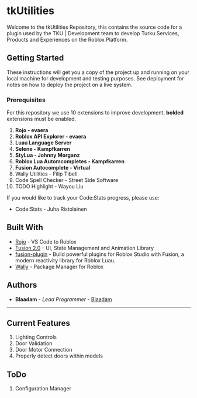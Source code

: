 # tkUtilities

Welcome to the tkUtilities Repository, this contains the source code for a plugin used by the TKU | Development team to develop Turku Services, Products and Experiences on the Roblox Platform.

## Getting Started

These instructions will get you a copy of the project up and running on your local machine for development and testing purposes. See deployment for notes on how to deploy the project on a live system.

### Prerequisites

For this repository we use 10 extensions to improve development, **bolded** extensions must be enabled.

1. **Rojo - evaera**
2. **Roblox API Explorer - evaera**
3. **Luau Language Server**
4. **Selene - Kampfkarren**
5. **StyLua - Johnny Morganz**
6. **Roblox Lua Automcompletes - Kampfkarren**
7. **Fusion Autocomplete - Virtual**
8. Wally Utilities - Filip Tibell
9. Code Spell Checker - Street Side Software
10. TODO Highlight - Wayou Liu

If you would like to track your Code:Stats progress, please use:

* Code:Stats - Juha Ristolainen

## Built With

* [Rojo](https://rojo.space) - VS Code to Roblox
* [Fusion 2.0](https://elttob.uk/Fusion/0.2/) - UI, State Management and Animation Library
* [fusion-plugin](https://github.com/frqstbite/fusion-plugin) - Build powerful plugins for Roblox Studio with Fusion, a modern reactivity library for Roblox Luau.
* [Wally](https://wally.run/install) - Package Manager for Roblox

## Authors

* **Blaadam** - *Lead Programmer* - [Blaadam](https://github.com/Blaadam)

---

## Current Features

1. Lighting Controls
2. Door Validation
3. Door Motor Connection
4. Properly detect doors within models

## ToDo

1. Configuration Manager
